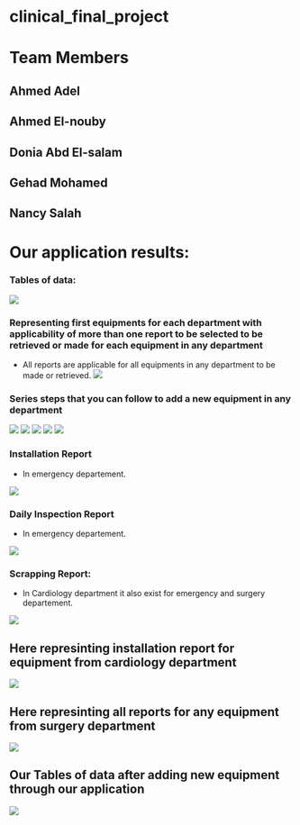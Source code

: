 # clinical_final_project
<!--Headline-->
<!--Image-->
<!--UL-->
<!-- URLs-->
# Team Members
## Ahmed Adel
## Ahmed El-nouby
## Donia Abd El-salam
## Gehad Mohamed 
## Nancy Salah 
# Our application results:
### Tables of data:
![](first_data.gif)
### Representing first equipments for each department with applicability of more than one report to be selected to be retrieved or made for each equipment in any department
* All reports are applicable for all equipments in any department to be made or retrieved.
![](dep&eq&rep.gif)
### Series steps that you can follow to add a new equipment in any department
![](add_equ_in_emer_0.gif)
![](add_equ_in_emer_1.gif)
![](add_eq_in_emer_2.gif)
![](add_equ_in_emer_3.gif)
![](add_equ_in_emer4_&retrive.gif)
### Installation Report 
* In emergency departement.

![](retrieve_installation_report_in_Emer.gif)
### Daily Inspection Report 
* In emergency departement.

![](make_daily_inspec_for_equ_in_emer.gif)
### Scrapping Report:
* In Cardiology department it also exist for emergency and surgery departement.  

![](scrapping_make&retrieve_in_cardiology.gif)
##  Here represinting installation report for equipment from cardiology department
![](retrieve_installation_cardiology.gif)
##  Here represinting all reports for any equipment from surgery department
![](three_reports_surgery.gif)
## Our Tables of data after adding new equipment through our application 
![](data_after_adding_new_equ.gif)
